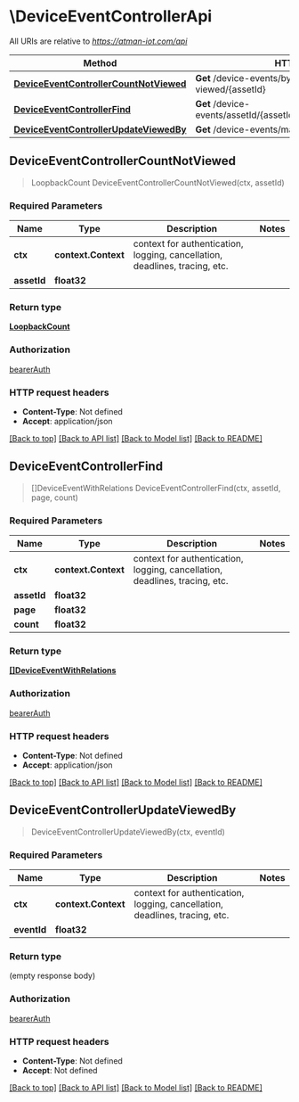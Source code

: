 # \DeviceEventControllerApi

All URIs are relative to *https://atman-iot.com/api*

Method | HTTP request | Description
------------- | ------------- | -------------
[**DeviceEventControllerCountNotViewed**](DeviceEventControllerApi.md#DeviceEventControllerCountNotViewed) | **Get** /device-events/by-asset/count-not-viewed/{assetId} | 
[**DeviceEventControllerFind**](DeviceEventControllerApi.md#DeviceEventControllerFind) | **Get** /device-events/assetId/{assetId}/page/{page}/count/{count} | 
[**DeviceEventControllerUpdateViewedBy**](DeviceEventControllerApi.md#DeviceEventControllerUpdateViewedBy) | **Get** /device-events/mark-read/{eventId} | 



## DeviceEventControllerCountNotViewed

> LoopbackCount DeviceEventControllerCountNotViewed(ctx, assetId)



### Required Parameters


Name | Type | Description  | Notes
------------- | ------------- | ------------- | -------------
**ctx** | **context.Context** | context for authentication, logging, cancellation, deadlines, tracing, etc.
**assetId** | **float32**|  | 

### Return type

[**LoopbackCount**](loopback_Count.md)

### Authorization

[bearerAuth](../README.md#bearerAuth)

### HTTP request headers

- **Content-Type**: Not defined
- **Accept**: application/json

[[Back to top]](#) [[Back to API list]](../README.md#documentation-for-api-endpoints)
[[Back to Model list]](../README.md#documentation-for-models)
[[Back to README]](../README.md)


## DeviceEventControllerFind

> []DeviceEventWithRelations DeviceEventControllerFind(ctx, assetId, page, count)



### Required Parameters


Name | Type | Description  | Notes
------------- | ------------- | ------------- | -------------
**ctx** | **context.Context** | context for authentication, logging, cancellation, deadlines, tracing, etc.
**assetId** | **float32**|  | 
**page** | **float32**|  | 
**count** | **float32**|  | 

### Return type

[**[]DeviceEventWithRelations**](DeviceEventWithRelations.md)

### Authorization

[bearerAuth](../README.md#bearerAuth)

### HTTP request headers

- **Content-Type**: Not defined
- **Accept**: application/json

[[Back to top]](#) [[Back to API list]](../README.md#documentation-for-api-endpoints)
[[Back to Model list]](../README.md#documentation-for-models)
[[Back to README]](../README.md)


## DeviceEventControllerUpdateViewedBy

> DeviceEventControllerUpdateViewedBy(ctx, eventId)



### Required Parameters


Name | Type | Description  | Notes
------------- | ------------- | ------------- | -------------
**ctx** | **context.Context** | context for authentication, logging, cancellation, deadlines, tracing, etc.
**eventId** | **float32**|  | 

### Return type

 (empty response body)

### Authorization

[bearerAuth](../README.md#bearerAuth)

### HTTP request headers

- **Content-Type**: Not defined
- **Accept**: Not defined

[[Back to top]](#) [[Back to API list]](../README.md#documentation-for-api-endpoints)
[[Back to Model list]](../README.md#documentation-for-models)
[[Back to README]](../README.md)

